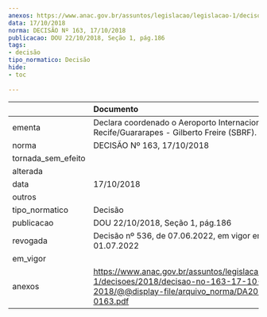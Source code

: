 ```yaml
---
anexos: https://www.anac.gov.br/assuntos/legislacao/legislacao-1/decisoes/2018/decisao-no-163-17-10-2018/@@display-file/arquivo_norma/DA2018-0163.pdf
data: 17/10/2018
norma: DECISÃO Nº 163, 17/10/2018
publicacao: DOU 22/10/2018, Seção 1, pág.186
tags:
- decisão
tipo_normatico: Decisão
hide: 
- toc 
 
---
```


|                    | Documento                                                                                                                                     |
|:-------------------|:----------------------------------------------------------------------------------------------------------------------------------------------|
| ementa             | Declara coordenado o Aeroporto Internacional do Recife/Guararapes - Gilberto Freire (SBRF).                                                   |
| norma              | DECISÃO Nº 163, 17/10/2018                                                                                                                    |
| tornada_sem_efeito |                                                                                                                                               |
| alterada           |                                                                                                                                               |
| data               | 17/10/2018                                                                                                                                    |
| outros             |                                                                                                                                               |
| tipo_normatico     | Decisão                                                                                                                                       |
| publicacao         | DOU 22/10/2018, Seção 1, pág.186                                                                                                              |
| revogada           | Decisão nº 536, de 07.06.2022, em vigor em 01.07.2022                                                                                         |
| em_vigor           |                                                                                                                                               |
| anexos             | https://www.anac.gov.br/assuntos/legislacao/legislacao-1/decisoes/2018/decisao-no-163-17-10-2018/@@display-file/arquivo_norma/DA2018-0163.pdf |